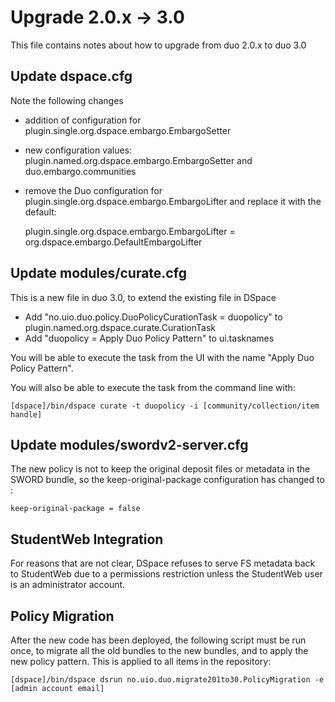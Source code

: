 # Upgrade 2.0.x -> 3.0

This file contains notes about how to upgrade from duo 2.0.x to duo 3.0

## Update dspace.cfg

Note the following changes

* addition of configuration for plugin.single.org.dspace.embargo.EmbargoSetter
* new configuration values: plugin.named.org.dspace.embargo.EmbargoSetter and duo.embargo.communities
* remove the Duo configuration for plugin.single.org.dspace.embargo.EmbargoLifter and replace it with the default:

    plugin.single.org.dspace.embargo.EmbargoLifter = org.dspace.embargo.DefaultEmbargoLifter



## Update modules/curate.cfg

This is a new file in duo 3.0, to extend the existing file in DSpace

* Add "no.uio.duo.policy.DuoPolicyCurationTask = duopolicy" to plugin.named.org.dspace.curate.CurationTask
* Add "duopolicy = Apply Duo Policy Pattern" to ui.tasknames

You will be able to execute the task from the UI with the name "Apply Duo Policy Pattern".  

You will also be able to execute the task from the command line with:

    [dspace]/bin/dspace curate -t duopolicy -i [community/collection/item handle]
    

## Update modules/swordv2-server.cfg

The new policy is not to keep the original deposit files or metadata in the SWORD bundle, so the keep-original-package
configuration has changed to :

    keep-original-package = false
    

## StudentWeb Integration

For reasons that are not clear, DSpace refuses to serve FS metadata back to StudentWeb due to a permissions restriction
unless the StudentWeb user is an administrator account.


## Policy Migration

After the new code has been deployed, the following script must be run once, to migrate all the old bundles to the new
bundles, and to apply the new policy pattern.  This is applied to all items in the repository:

    [dspace]/bin/dspace dsrun no.uio.duo.migrate201to30.PolicyMigration -e [admin account email]
    
    